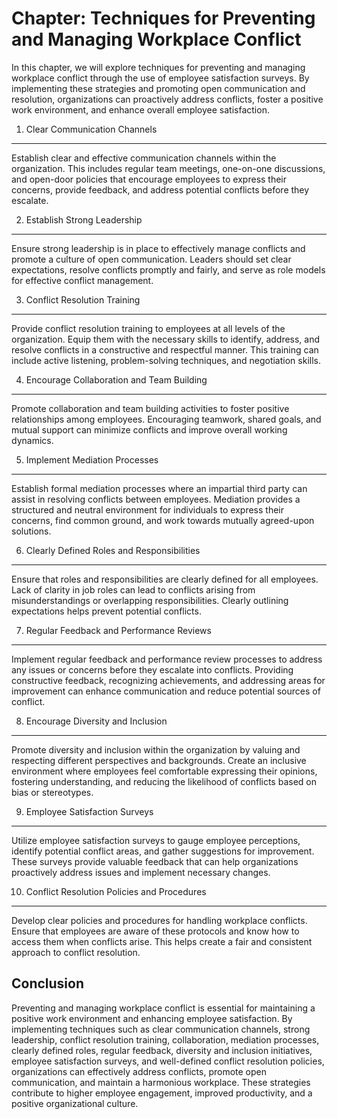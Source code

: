 Chapter: Techniques for Preventing and Managing Workplace Conflict
==================================================================

In this chapter, we will explore techniques for preventing and managing workplace conflict through the use of employee satisfaction surveys. By implementing these strategies and promoting open communication and resolution, organizations can proactively address conflicts, foster a positive work environment, and enhance overall employee satisfaction.

1. Clear Communication Channels
-------------------------------

Establish clear and effective communication channels within the organization. This includes regular team meetings, one-on-one discussions, and open-door policies that encourage employees to express their concerns, provide feedback, and address potential conflicts before they escalate.

2. Establish Strong Leadership
------------------------------

Ensure strong leadership is in place to effectively manage conflicts and promote a culture of open communication. Leaders should set clear expectations, resolve conflicts promptly and fairly, and serve as role models for effective conflict management.

3. Conflict Resolution Training
-------------------------------

Provide conflict resolution training to employees at all levels of the organization. Equip them with the necessary skills to identify, address, and resolve conflicts in a constructive and respectful manner. This training can include active listening, problem-solving techniques, and negotiation skills.

4. Encourage Collaboration and Team Building
--------------------------------------------

Promote collaboration and team building activities to foster positive relationships among employees. Encouraging teamwork, shared goals, and mutual support can minimize conflicts and improve overall working dynamics.

5. Implement Mediation Processes
--------------------------------

Establish formal mediation processes where an impartial third party can assist in resolving conflicts between employees. Mediation provides a structured and neutral environment for individuals to express their concerns, find common ground, and work towards mutually agreed-upon solutions.

6. Clearly Defined Roles and Responsibilities
---------------------------------------------

Ensure that roles and responsibilities are clearly defined for all employees. Lack of clarity in job roles can lead to conflicts arising from misunderstandings or overlapping responsibilities. Clearly outlining expectations helps prevent potential conflicts.

7. Regular Feedback and Performance Reviews
-------------------------------------------

Implement regular feedback and performance review processes to address any issues or concerns before they escalate into conflicts. Providing constructive feedback, recognizing achievements, and addressing areas for improvement can enhance communication and reduce potential sources of conflict.

8. Encourage Diversity and Inclusion
------------------------------------

Promote diversity and inclusion within the organization by valuing and respecting different perspectives and backgrounds. Create an inclusive environment where employees feel comfortable expressing their opinions, fostering understanding, and reducing the likelihood of conflicts based on bias or stereotypes.

9. Employee Satisfaction Surveys
--------------------------------

Utilize employee satisfaction surveys to gauge employee perceptions, identify potential conflict areas, and gather suggestions for improvement. These surveys provide valuable feedback that can help organizations proactively address issues and implement necessary changes.

10. Conflict Resolution Policies and Procedures
-----------------------------------------------

Develop clear policies and procedures for handling workplace conflicts. Ensure that employees are aware of these protocols and know how to access them when conflicts arise. This helps create a fair and consistent approach to conflict resolution.

Conclusion
----------

Preventing and managing workplace conflict is essential for maintaining a positive work environment and enhancing employee satisfaction. By implementing techniques such as clear communication channels, strong leadership, conflict resolution training, collaboration, mediation processes, clearly defined roles, regular feedback, diversity and inclusion initiatives, employee satisfaction surveys, and well-defined conflict resolution policies, organizations can effectively address conflicts, promote open communication, and maintain a harmonious workplace. These strategies contribute to higher employee engagement, improved productivity, and a positive organizational culture.
